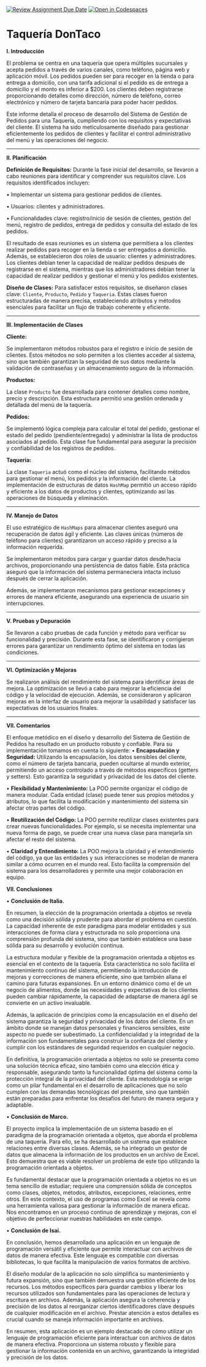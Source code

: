[![Review Assignment Due Date](https://classroom.github.com/assets/deadline-readme-button-24ddc0f5d75046c5622901739e7c5dd533143b0c8e959d652212380cedb1ea36.svg)](https://classroom.github.com/a/XixB-tii)
[![Open in Codespaces](https://classroom.github.com/assets/launch-codespace-7f7980b617ed060a017424585567c406b6ee15c891e84e1186181d67ecf80aa0.svg)](https://classroom.github.com/open-in-codespaces?assignment_repo_id=12260420)
# Taquería DonTaco

**I. Introducción**

El problema se centra en una taquería que opera múltiples sucursales y acepta pedidos a través de varios canales, como teléfono, página web y aplicación móvil. Los pedidos pueden ser para recoger en la tienda o para entrega a domicilio, con una tarifa adicional si el pedido es de entrega a domicilio y el monto es inferior a $200. Los clientes deben registrarse proporcionando detalles como dirección, número de teléfono, correo electrónico y número de tarjeta bancaria para poder hacer pedidos.

Este informe detalla el proceso de desarrollo del Sistema de Gestión de Pedidos para una Taquería, cumpliendo con los requisitos y expectativas del cliente. El sistema ha sido meticulosamente diseñado para gestionar eficientemente los pedidos de clientes y facilitar el control administrativo del menú y las operaciones del negocio.

---

**II. Planificación**

**Definición de Requisitos:**
Durante la fase inicial del desarrollo, se llevaron a cabo reuniones para identificar y comprender sus requisitos clave. Los requisitos identificados incluyen:

• Implementar un sistema para gestionar pedidos de clientes.

•	Usuarios: clientes y administradores.

•	Funcionalidades clave: registro/inicio de sesión de clientes, gestión del menú, registro de pedidos, entrega de pedidos y consulta del estado de los pedidos.

El resultado de esas reuniones es un sistema que permitiera a los clientes realizar pedidos para recoger en la tienda o ser entregados a domicilio. Además, se establecieron dos roles de usuario: clientes y administradores. Los clientes debían tener la capacidad de realizar pedidos después de registrarse en el sistema, mientras que los administradores debían tener la capacidad de realizar pedidos y gestionar el menú y los pedidos existentes.

**Diseño de Clases:**
Para satisfacer estos requisitos, se diseñaron clases clave: `Cliente`, `Producto`, `Pedido` y `Taqueria`. Estas clases fueron estructuradas de manera precisa, estableciendo atributos y métodos esenciales para facilitar un flujo de trabajo coherente y eficiente.

---

**III. Implementación de Clases**

**Cliente:**

Se implementaron métodos robustos para el registro e inicio de sesión de clientes. Estos métodos no solo permiten a los clientes acceder al sistema, sino que también garantizan la seguridad de sus datos mediante la validación de contraseñas y un almacenamiento seguro de la información.

**Productos:**

La clase `Producto` fue desarrollada para contener detalles como nombre, precio y descripción. Esta estructura permitió una gestión ordenada y detallada del menú de la taquería.

**Pedidos:**

Se implementó lógica compleja para calcular el total del pedido, gestionar el estado del pedido (pendiente/entregado) y administrar la lista de productos asociados al pedido. Esta clase fue fundamental para asegurar la precisión y confiabilidad de los registros de pedidos.

**Taqueria:**

La clase `Taqueria` actuó como el núcleo del sistema, facilitando métodos para gestionar el menú, los pedidos y la información del cliente. La implementación de estructuras de datos `HashMap` permitió un acceso rápido y eficiente a los datos de productos y clientes, optimizando así las operaciones de búsqueda y eliminación.

---

**IV. Manejo de Datos**

El uso estratégico de `HashMaps` para almacenar clientes aseguró una recuperación de datos ágil y eficiente. Las claves únicas (números de teléfono para clientes) garantizaron un acceso rápido y preciso a la información requerida.

Se implementaron métodos para cargar y guardar datos desde/hacia archivos, proporcionando una persistencia de datos fiable. Esta práctica aseguró que la información del sistema permaneciera intacta incluso después de cerrar la aplicación.

Además, se implementaron mecanismos para gestionar excepciones y errores de manera eficiente, asegurando una experiencia de usuario sin interrupciones.

---

**V. Pruebas y Depuración**

Se llevaron a cabo pruebas de cada función y método para verificar su funcionalidad y precisión. Durante esta fase, se identificaron y corrigieron errores para garantizar un rendimiento óptimo del sistema en todas las condiciones.

---

**VI. Optimización y Mejoras**

Se realizaron análisis del rendimiento del sistema para identificar áreas de mejora. La optimización se llevó a cabo para mejorar la eficiencia del código y la velocidad de ejecución. Además, se consideraron y aplicaron mejoras en la interfaz de usuario para mejorar la usabilidad y satisfacer las expectativas de los usuarios finales.

---

**VII. Comentarios**

El enfoque metódico en el diseño y desarrollo del Sistema de Gestión de Pedidos ha resultado en un producto robusto y confiable. Para su implementación tomamos en cuenta lo siguiente: 
•	**Encapsulación y Seguridad:**
Utilizando la encapsulación, los datos sensibles del cliente, como el número de tarjeta bancaria, pueden ocultarse al mundo exterior, permitiendo un acceso controlado a través de métodos específicos (getters y setters). Esto garantiza la seguridad y privacidad de los datos del cliente.

•	**Flexibilidad y Mantenimiento:**
La POO permite organizar el código de manera modular. Cada entidad (clase) puede tener sus propios métodos y atributos, lo que facilita la modificación y mantenimiento del sistema sin afectar otras partes del código.

•	**Reutilización del Código:**
La POO permite reutilizar clases existentes para crear nuevas funcionalidades. Por ejemplo, si se necesita implementar una nueva forma de pago, se puede crear una nueva clase para manejarla sin afectar el resto del sistema.

•	**Claridad y Entendimiento:**
La POO mejora la claridad y el entendimiento del código, ya que las entidades y sus interacciones se modelan de manera similar a cómo ocurren en el mundo real. Esto facilita la comprensión del sistema para los desarrolladores y permite una mejor colaboración en equipo.

**VII. Conclusiones**

•	**Conclusión de Italia.**

En resumen, la elección de la programación orientada a objetos se revela como una decisión sólida y prudente para abordar el problema en cuestión. La capacidad inherente de este paradigma para modelar entidades y sus interacciones de forma clara y estructurada no solo proporciona una comprensión profunda del sistema, sino que también establece una base sólida para su desarrollo y evolución continua.

La estructura modular y flexible de la programación orientada a objetos es esencial en el contexto de la taquería. Esta característica no solo facilita el mantenimiento continuo del sistema, permitiendo la introducción de mejoras y correcciones de manera eficiente, sino que también allana el camino para futuras expansiones. En un entorno dinámico como el de un negocio de alimentos, donde las necesidades y expectativas de los clientes pueden cambiar rápidamente, la capacidad de adaptarse de manera ágil se convierte en un activo invaluable.

Además, la aplicación de principios como la encapsulación en el diseño del sistema garantiza la seguridad y privacidad de los datos del cliente. En un ámbito donde se manejan datos personales y financieros sensibles, este aspecto no puede ser subestimado. La confidencialidad y la integridad de la información son fundamentales para construir la confianza del cliente y cumplir con los estándares de seguridad requeridos en cualquier negocio.

En definitiva, la programación orientada a objetos no solo se presenta como una solución técnica eficaz, sino también como una elección ética y responsable, asegurando tanto la funcionalidad óptima del sistema como la protección integral de la privacidad del cliente. Esta metodología se erige como un pilar fundamental en el desarrollo de aplicaciones que no solo cumplen con las demandas tecnológicas del presente, sino que también están preparadas para enfrentar los desafíos del futuro de manera segura y adaptable.

•	**Conclusión de Marco.**

El proyecto implica la implementación de un sistema basado en el paradigma de la programación orientada a objetos, que aborda el problema de una taquería. Para ello, se ha desarrollado un sistema que establece relaciones entre diversas clases. Además, se ha integrado un gestor de datos que almacena la información de los productos en un archivo de Excel. Esto demuestra que es viable resolver un problema de este tipo utilizando la programación orientada a objetos.

Es fundamental destacar que la programación orientada a objetos no es un tema sencillo de estudiar; requiere una comprensión sólida de conceptos como clases, objetos, métodos, atributos, excepciones, relaciones, entre otros. En este contexto, el uso de programas como Excel se revela como una herramienta valiosa para gestionar la información de manera eficaz. Nos encontramos en un proceso continuo de aprendizaje y mejoras, con el objetivo de perfeccionar nuestras habilidades en este campo.

•	**Conclusión de Isaí.**

En conclusión, hemos desarrollado una aplicación en un lenguaje de programación versátil y eficiente que permite interactuar con archivos de datos de manera efectiva. Este lenguaje es compatible con diversas bibliotecas, lo que facilita la manipulación de varios formatos de archivo.

El diseño modular de la aplicación no solo simplifica su mantenimiento y futura expansión, sino que también demuestra una gestión eficiente de los recursos. Los métodos específicos para guardar cambios y liberar los recursos utilizados son fundamentales para las operaciones de lectura y escritura en archivos. Además, la aplicación asegura la coherencia y precisión de los datos al reorganizar ciertos identificadores clave después de cualquier modificación en el archivo. Prestar atención a estos detalles es crucial cuando se maneja información importante en archivos.

En resumen, esta aplicación es un ejemplo destacado de cómo utilizar un lenguaje de programación eficiente para interactuar con archivos de datos de manera efectiva. Proporciona un sistema robusto y flexible para gestionar la información contenida en un archivo, garantizando la integridad y precisión de los datos.
